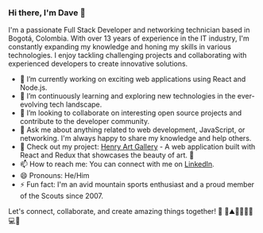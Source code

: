 ### Hi there, I'm Dave 👋

<!--
**Davidongo93/Davidongo93** is a ✨ _special_ ✨ repository because its `README.md` (this file) appears on your GitHub profile.
-->

I'm a passionate Full Stack Developer and networking technician based in Bogotá, Colombia. With over 13 years of experience in the IT industry, I'm constantly expanding my knowledge and honing my skills in various technologies. I enjoy tackling challenging projects and collaborating with experienced developers to create innovative solutions.

- 🔭 I’m currently working on exciting web applications using React and Node.js.
- 🌱 I’m continuously learning and exploring new technologies in the ever-evolving tech landscape.
- 👯 I’m looking to collaborate on interesting open source projects and contribute to the developer community.
- 💬 Ask me about anything related to web development, JavaScript, or networking. I'm always happy to share my knowledge and help others.
- 🌟 Check out my project: [Henry Art Gallery](https://pf-arts-client.vercel.app/) - A web application built with React and Redux that showcases the beauty of art. 🎨
- 📫 How to reach me: You can connect with me on [LinkedIn](https://linkedin.com/in/davidongo93).
- 😄 Pronouns: He/Him
- ⚡ Fun fact: I'm an avid mountain sports enthusiast and a proud member of the Scouts since 2007.

Let's connect, collaborate, and create amazing things together! 🚀
🚀⛰️🏃‍♂️🏊‍♂️💻🌟
